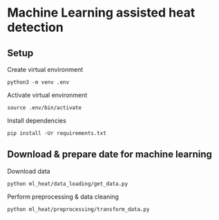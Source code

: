 # Machine Learning assisted heat detection

## Setup

Create virtual environment
```
python3 -m venv .env
```
Activate virtual environment
```
source .env/bin/activate
```
Install dependencies
```
pip install -Ur requirements.txt
```

## Download & prepare date for machine learning

Download data
```
python ml_heat/data_loading/get_data.py
```
Perform preprocessing & data cleaning
```
python ml_heat/preprocessing/transform_data.py
```
